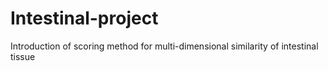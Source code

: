 # Intestinal-project
Introduction of scoring method for multi-dimensional similarity of intestinal tissue
